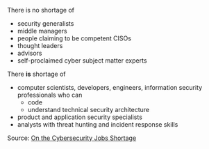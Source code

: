 There is no shortage of

- security generalists
- middle managers
- people claiming to be competent CISOs
- thought leaders
- advisors
- self-proclaimed cyber subject matter experts

There **is** shortage of

- computer scientists, developers, engineers, information security professionals who can
    - code
    - understand technical security architecture
- product and application security specialists
- analysts with threat hunting and incident response skills

Source: [On the Cybersecurity Jobs Shortage](https://www.schneier.com/crypto-gram/archives/2023/1015.html#cg5)
